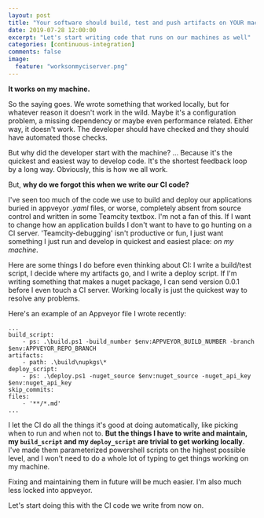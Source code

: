```yaml
---
layout: post
title: "Your software should build, test and push artifacts on YOUR machine"
date: 2019-07-28 12:00:00
excerpt: "Let's start writing code that runs on our machines as well"
categories: [continuous-integration]
comments: false
image:
  feature: "worksonmyciserver.png"
---
```


**It works on my machine.**

So the saying goes. We wrote something that worked locally, but for whatever reason it doesn't work in the wild. Maybe it's a configuration problem, a missing dependency or maybe even   performance related. Either way, it doesn't work. The developer should have checked and they should have automated those checks.

But why did the developer start with the machine? ... Because it's the quickest and easiest way to develop code. It's the shortest feedback loop by a long way. Obviously, this is how we all work.

But, **why do we forgot this when we write our CI code?**

I've seen too much of the code we use to build and deploy our applications buried in appveyor *.yaml* files, or worse, completely absent from source control and written in some Teamcity textbox. I'm not a fan of this. If I want to change how an application builds I don't want to have to go hunting on a CI server. 'Teamcity-debugging' isn't productive or fun, I just want something I just run and develop in quickest and easiest place: *on my machine*.

Here are some things I do before even thinking about CI: I write a build/test script, I decide where my artifacts go, and I write a deploy script. If I'm writing something that makes a nuget package, I can send version 0.0.1 before I even touch a CI server. Working locally is just the quickest way to resolve any problems.

Here's an example of an Appveyor file I wrote recently:

	...
	build_script:
		- ps: .\build.ps1 -build_number $env:APPVEYOR_BUILD_NUMBER -branch $env:APPVEYOR_REPO_BRANCH
	artifacts:
		- path: .\build\nupkgs\*
	deploy_script:
		- ps: .\deploy.ps1 -nuget_source $env:nuget_source -nuget_api_key $env:nuget_api_key
	skip_commits:
  	files:
    	- '**/*.md'
    ...

I let the CI do all the things it's good at doing automatically, like picking when to run and when not to. **But the things I have to write and maintain, my `build_script` and my `deploy_script` are trivial to get working locally**. I've made them parameterized powershell scripts on the highest possible level, and I won't need to do a whole lot of typing to get things working on my machine.

Fixing and maintaining them in future will be much easier. I'm also much less locked into appveyor.

Let's start doing this with the CI code we write from now on.